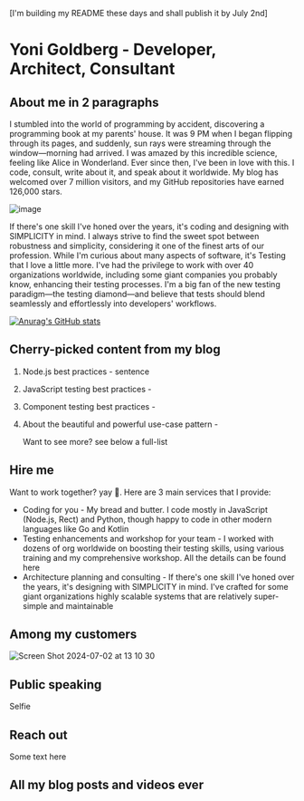 [I'm building my README these days and shall publish it by July 2nd]

# Yoni Goldberg - Developer, Architect, Consultant

## About me in 2 paragraphs

I stumbled into the world of programming by accident, discovering a programming book at my parents' house. It was 9 PM when I began flipping through its pages, and suddenly, sun rays were streaming through the window—morning had arrived. I was amazed by this incredible science, feeling like Alice in Wonderland. Ever since then, I've been in love with this. I code, consult, write about it, and speak about it worldwide. My blog has welcomed over 7 million visitors, and my GitHub repositories have earned 126,000 stars.


![image](https://github.com/goldbergyoni/goldbergoni/assets/8571500/ed1d77f4-111e-4d60-b9d6-e0c20157ea84)

If there's one skill I've honed over the years, it's coding and designing with SIMPLICITY in mind. I always strive to find the sweet spot between robustness and simplicity, considering it one of the finest arts of our profession. While I'm curious about many aspects of software, it's Testing that I love a little more. I've had the privilege to work with over 40 organizations worldwide, including some giant companies you probably know, enhancing their testing processes. I'm a big fan of the new testing paradigm—the testing diamond—and believe that tests should blend seamlessly and effortlessly into developers' workflows.


[![Anurag's GitHub stats](https://github-readme-stats.vercel.app/api?username=goldbergyoni&show_icons=true&theme=react)](https://github.com/goldbergyoni/github-readme-stats)

## Cherry-picked content from my blog

1. Node.js best practices - sentence
2. JavaScript testing best practices -
3. Component testing best practices -
4. About the beautiful and powerful use-case pattern - 

   Want to see more? see below a full-list

## Hire me

Want to work together? yay 🥳. Here are 3 main services that I provide:

- Coding for you - My bread and butter. I code mostly in JavaScript (Node.js, Rect) and Python, though happy to code in other modern languages like Go and Kotlin
- Testing enhancements and workshop for your team - I worked with dozens of org worldwide on boosting their testing skills, using various training and my comprehensive workshop. All the details can be found here
- Architecture planning and consulting - If there's one skill I've honed over the years, it's designing with SIMPLICITY in mind. I've  crafted for some giant organizations highly scalable systems that are relatively super-simple and maintainable

## Among my customers

![Screen Shot 2024-07-02 at 13 10 30](https://github.com/goldbergyoni/goldbergoni/assets/8571500/79ce56ea-ac02-4107-a540-ba3c993292f2)


## Public speaking

Selfie

## Reach out
Some text here

## All my blog posts and videos ever


